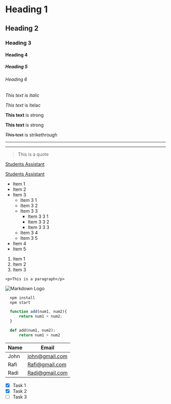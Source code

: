 <!-- Headings -->
# Heading 1
## Heading 2
### Heading 3
#### Heading 4
##### Heading 5
###### Heading 6

<!-- Italic -->

*This text is italic*

_This text_ is itelac

<!-- Strong -->
**This text** is strong

__This text__ is strong

<!-- Strikethrough -->

~~This text~~ is strikethrough

<!-- Horizontal rule -->

---

___

<!-- Blockquote -->

>This is a quote

<!-- Links -->

[Students Assistant](http://127.0.0.1:8000/news)

[Students Assistant](http://127.0.0.1:8000/news
"StudentsAssistant")

<!-- UL -->

* Item 1
* Item 2
* Item 3
  * Item 3 1
  * Item 3 2
  * Item 3 3
    * Item 3 3 1
    * Item 3 3 2
    * Item 3 3 3
  * Item 3 4
  * Item 3 5
* Item 4
* Item 5

<!-- OL -->

1. Item 1
2. Item 2
3. Item 3

<!-- Inline Code Block -->
`<p>This is a paragraph</p>`

<!-- Images -->

![Markdown Logo](https://reactnative.dev/img/header_logo.svg)

<!-- Github Markdown -->

<!-- Code Blocks -->

```bash
  npm install
  npm start
```

```javascript
  function add(num1, num2){
      return num1 + num2;
  }
```

``` Python
  def add(num1, num2):
      return num1 + num2
```

<!-- Table -->

| Name  | Email         |
|-------|---------------|
| John  | john@gmail.com|
| Rafi  | Rafi@gmail.com|
| Radi  | Radi@gmail.com|

<!-- Task Lists -->

* [x] Task 1
* [x] Task 2
* [ ] Task 3